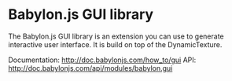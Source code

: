 # Babylon.js GUI library
The Babylon.js GUI library is an extension you can use to generate interactive user interface.
It is build on top of the DynamicTexture.

Documentation: http://doc.babylonjs.com/how_to/gui
API: http://doc.babylonjs.com/api/modules/babylon.gui
